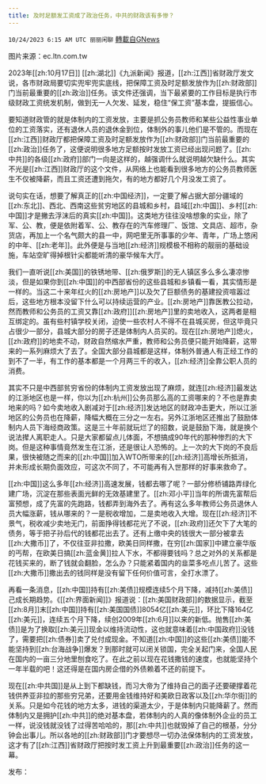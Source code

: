 ```yaml
---
title: 及时足额发工资成了政治任务，中共的财政该有多惨？
---
```

`10/24/2023 6:15 AM UTC 丽丽闲聊` [轉載自GNews](https://gnews.org/articles/1873097)

图片来源：ec.ltn.com.tw

2023年[[zh:10月17日]] [[zh:湖北]]《九派新闻》报道，[[zh:江西]]省财政厅发文说，各市财政局要切实兜牢兜实底线，把保障工资及时足额发放作为[[zh:财政部]]门当前最重要的[[zh:政治]]任务。该文件还强调，当下最紧要的工作目标是执行市级财政工资统发机制，做到无一人欠发、延发，稳住“保工资”基本盘，提振信心。

要知道财政管的就是体制内的工资发放，主要是抓公务员教师和某些公益性事业单位的工资落实，还有退休人员的退休金到位，体制外的事儿他们是不管的。而现在[[zh:江西]]财政厅都把保障工资及时足额发放作为[[zh:财政部]]门当前最重要的[[zh:政治]]任务了，这便说明很多地方足额按时发放工资已经出现问题了。[[zh:中共]]的各级[[zh:政府]]部门一向是这样的，越强调什么就说明越欠缺什么。其实不光是[[zh:江西]]财政厅的这个文件，从网络上也能看到很多地方的公务员教师医生不仅被降薪，而且工资还遭到拖欠，有的地方都好几个月没发工资了。

说句实在话，想要了解真正的[[zh:中国经济]]，一定要了解占据大部分疆域的[[zh:东北]]、西北、西南这些贫穷地区的县城和乡村，县域[[zh:中国]]、乡村[[zh:中国]]才是撇去浮沫后的真实[[zh:中国]]。这类地方往往没啥想象的实业，除了军、公、教，便是依附着军、公、教存在的汽车修理厂、饭馆、文具店、超市，杂货店，再加上一个名气颇大的县一中，网吧里无所事事的少年、青年，广场上悠闲的中年、[[zh:老年]]。此外便是与当地[[zh:经济]]规模极不相称的靓丽的基础设施，车站空旷得掉根针尖都能听清的豪华候车大厅。

我们一直听说[[zh:美国]]的铁锈地带、[[zh:俄罗斯]]的无人镇区多么多么凄凉惨淡，但是如果你到[[zh:中国]]的中西部省份的这些县城和乡镇看一看，其实情形是一样的。当这二十来年红火的[[zh:房地产]]以及欠了巨额债务的基建投资喧嚣过后，这些地方根本没留下什么可以持续运营的产业。[[zh:房地产]]靠医教公拉动，然而教师和公务员的工资又靠[[zh:政府]][[zh:房地产]]里的卖地收入，这两者是相互绑定的。虽有些村镇学校关闭，迫使一些农村人不得不在县城买房，但这毕竟只占很少一部分，县城大部分的房子还是体制内人员买的。现在[[zh:房地产]]熄火，[[zh:政府]]的地卖不动，财政自然缩水严重，教师和公务员便只能开始降薪，这带来的一系列麻烦大了去了。全国大部分县城都是这样，体制外普通人有正经工作的到不了一半，有工作的基本都是一个月两三千的收入，[[zh:经济]]全靠公职人员的消费。

其实不只是中西部贫穷省份的体制内工资发放出现了麻烦，就连[[zh:经济]]最发达的江浙地区也是一样，你以为[[zh:杭州]]公务员那么高的工资哪来的？不也是靠卖地来的吗？如今卖地收入剧减对于[[zh:经济]]发达地区的财政冲击更大，所以江浙地区的公务员也在降薪，降幅大概在三分之一左右。另外江浙地区还推出了鼓励体制内人员下海经商政策。这是三十年前就玩烂了的招数，说是鼓励下海，就是换个说法撵人离职走人。只是大家都留点儿体面，不想搞成90年代的那种惨烈的大下岗。但是这种事情竟然发生在江浙，还是很让人恐怖的。上一次的大下岗的不良后果，很快被随之而来的[[zh:中国]]加入WTO所带来的[[zh:经济]]高增长所抵消，并未形成长期负面效应，可这次不同了，不可能再有入世那样的好事来救命了。

[[zh:中国]]这么多年[[zh:经济]]高速发展，钱都去哪了呢？一部分修桥铺路弄绿化建广场，沉淀在那些表面光鲜的无效基建里了。[[zh:邓小平]]当年的所谓先富帮后富预想，成了先富的先跑路，钱都弄到海外去了。再有这么多年教师公务员退休人员大幅涨薪，钱从哪来的？一是税收增加，二是卖地收入大增。现在[[zh:经济]]不景气，税收减少卖地无门，前面挣得钱都花光了不说，[[zh:政府]]还欠下了大笔的债务，等于把子孙后代的钱都花出去了。还有上缴中央的钱很大一部分被拿去[[zh:大撒币]]了，不仅往亚非拉撒，欧美日同样撒，在穷[[zh:国家]]中建立豪华版的丐帮，在欧美日搞[[zh:蓝金黄]]拉人下水，不都得要钱吗？总之对外的关系都是花钱买来的，断了钱就会翻脸，怎么办？只能紧着国内的韭菜多吃点儿苦了。这些[[zh:大撒币]]撒出去的钱同样是没有留下任何价值可言，全打水漂了。

再看一条消息，[[zh:中国]]持有[[zh:美债]]规模连续5个月下降，减持[[zh:美债]]己成长期趋势。《[[zh:界面新闻]]》报道说：[[zh:美国财政部]]的数据显示，截至[[zh:8月]]末[[zh:中国]]持有[[zh:美国国债]]8054亿[[zh:美元]]，环比下降164亿[[zh:美元]]，连续五个月下降，续创2009年[[zh:6月]]以来的新低。抛售[[zh:美债]]是为了换取[[zh:美元]]现金以维持流动性，这也就意味着[[zh:中国政府]]没钱了，需要把[[zh:债券]]卖了兑付成现金。不知道[[zh:中国]]的这些[[zh:美债]]能不能坚持到[[zh:台海战争]]爆发？到那时就可以闭关锁国，完全关起门来，全国人民在国内的一亩三分地里刨食吃了。在此之前以现在花钱撒钱的速度，也就能坚持个一年半载的吧！这还得是在国内房企借的外债赖着不还的前提下。

现在[[zh:中共国]]是从上到下都缺钱，而习大帝为了维持自己的面子还要硬撑着花钱供养亚非拉的那些穷兄弟，还要用金钱维持好和美欧日政客以及[[zh:华尔街]]的关系。只是如今花钱的地方太多，进钱的渠道太少，于是体制内只能降薪了。然而体制内又是拥护[[zh:中共]]的绝对基本盘，若体制内的人真的像体制外企业的员工一样，说没钱就没钱了过得苦哈哈的，那[[zh:中共]]也就毁掉了自己的根基，分分钟会出事儿。所以各地的[[zh:财政部]]门才要想尽一切办法保体制内的工资发放，这才有了[[zh:江西]]省财政厅把按时发工资上升到最重要[[zh:政治]]任务的这一幕。

发布：




